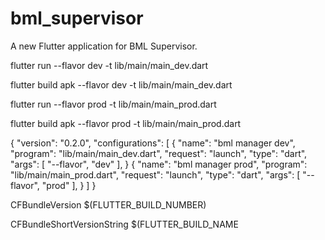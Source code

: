 # bml_supervisor

A new Flutter application for BML Supervisor.

<!-- Run the dev flavour of the application.-->
flutter run --flavor dev -t lib/main/main_dev.dart
<!-- makes the dev flavour of the application with bookmyloading.in as server and com.mayank.bml_supervisor.dev as package-->
flutter build apk --flavor dev -t lib/main/main_dev.dart

<!-- Run the dev flavour of the application.-->
flutter run --flavor prod -t lib/main/main_prod.dart
<!-- makes the release flavour of the application with bookmyloading.com as server and com.mayank.bml_supervisor as package-->
flutter build apk --flavor prod -t lib/main/main_prod.dart

<!-- FOR VSCODE ONLY -->
<!-- inside vscode folder, make a launch.json, if not made, and then copy below code-->
{
    "version": "0.2.0", <!-- comment this line if you are not using dart sdk version 0.2.0 -->
    "configurations": [
        {
            "name": "bml manager dev",
            "program": "lib/main/main_dev.dart",
            "request": "launch",
            "type": "dart",
            "args": [
                "--flavor",
                "dev"
            ],
        }
        {
            "name": "bml manager prod",
            "program": "lib/main/main_prod.dart",
            "request": "launch",
            "type": "dart",
            "args": [
                "--flavor",
                "prod" 
            ],
        }
    ]
}

<key>CFBundleVersion</key>
<string>$(FLUTTER_BUILD_NUMBER)</string>

<key>CFBundleShortVersionString</key>
<string>$(FLUTTER_BUILD_NAME</string>